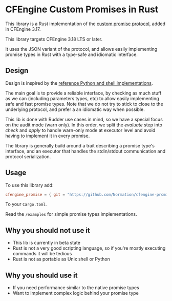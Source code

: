 # CFEngine Custom Promises in Rust

This library is a Rust implementation of the
[custom promise protocol](https://github.com/cfengine/core/blob/master/docs/custom_promise_types/modules.md),
added in CFEngine 3.17.

This library targets CFEngine 3.18 LTS or later.

It uses the JSON variant of the protocol, and allows easily implementing promise types in
Rust with a type-safe and idiomatic interface.

## Design

Design is inspired by the [reference Python and shell implementations](https://github.com/cfengine/core/blob/master/docs/custom_promise_types).

The main goal is to provide a reliable interface, by checking as much stuff as we can
(including parameters types, etc) to allow easily implementing safe and fast promise types.
Note that we do not try to stick to close to the underlying protocol, and prefer a
an idiomatic way when possible.

This lib is done with Rudder use cases in mind, so we have a special focus on the audit mode (warn only).
In this order, we split the *evaluate* step into *check* and *apply*
to handle warn-only mode at executor level and avoid having to implement it in every promise.

The library is generally build around a trait describing a promise type's interface, and an executor
that handles the stdin/stdout communication and protocol serialization.

## Usage

To use this library add:

```toml
cfengine_promise = { git = "https://github.com/Normation/cfengine-promise-rust" }
```

To your `Cargo.toml`.

Read the `/examples` for simple promise types implementations.

## Why you should not use it

* This lib is currently in beta state
* Rust is not a very good scripting language, so if you're mostly executing commands it will be tedious
* Rust is not as portable as Unix shell or Python

## Why you should use it

* If you need performance similar to the native promise types
* Want to implement complex logic behind your promise type
